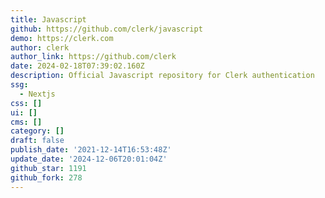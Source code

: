 ```yaml
---
title: Javascript
github: https://github.com/clerk/javascript
demo: https://clerk.com
author: clerk
author_link: https://github.com/clerk
date: 2024-02-18T07:39:02.160Z
description: Official Javascript repository for Clerk authentication
ssg:
  - Nextjs
css: []
ui: []
cms: []
category: []
draft: false
publish_date: '2021-12-14T16:53:48Z'
update_date: '2024-12-06T20:01:04Z'
github_star: 1191
github_fork: 278
---
```

